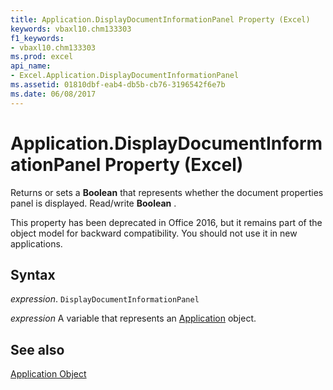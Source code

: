 ```yaml
---
title: Application.DisplayDocumentInformationPanel Property (Excel)
keywords: vbaxl10.chm133303
f1_keywords:
- vbaxl10.chm133303
ms.prod: excel
api_name:
- Excel.Application.DisplayDocumentInformationPanel
ms.assetid: 01810dbf-eab4-db5b-cb76-3196542f6e7b
ms.date: 06/08/2017
---
```



# Application.DisplayDocumentInformationPanel Property (Excel)

Returns or sets a  **Boolean** that represents whether the document properties panel is displayed. Read/write **Boolean** .

This property has been deprecated in Office 2016, but it remains part of the object model for backward compatibility. You should not use it in new applications.

## Syntax

 _expression_. `DisplayDocumentInformationPanel`

 _expression_ A variable that represents an [Application](Excel.Application-graph-property.md) object.


## See also


[Application Object](Excel.Application(object).md)

